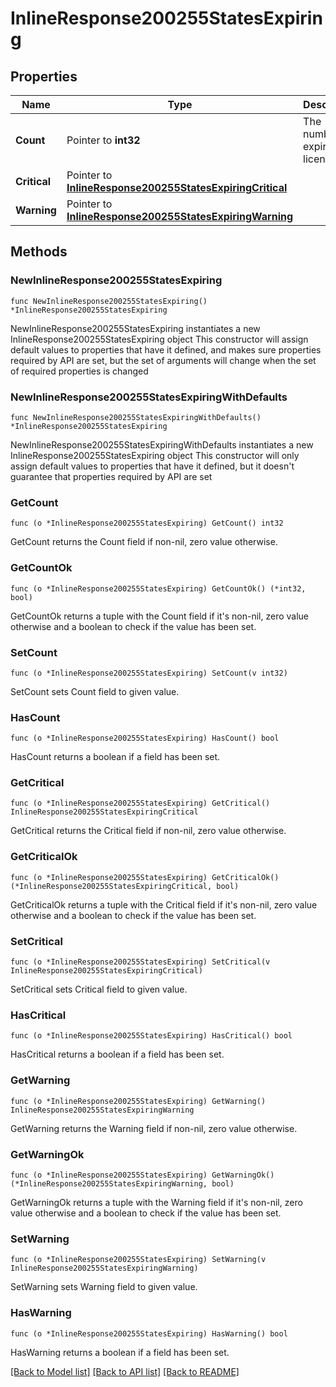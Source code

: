 # InlineResponse200255StatesExpiring

## Properties

Name | Type | Description | Notes
------------ | ------------- | ------------- | -------------
**Count** | Pointer to **int32** | The number of expiring licenses | [optional] 
**Critical** | Pointer to [**InlineResponse200255StatesExpiringCritical**](InlineResponse200255StatesExpiringCritical.md) |  | [optional] 
**Warning** | Pointer to [**InlineResponse200255StatesExpiringWarning**](InlineResponse200255StatesExpiringWarning.md) |  | [optional] 

## Methods

### NewInlineResponse200255StatesExpiring

`func NewInlineResponse200255StatesExpiring() *InlineResponse200255StatesExpiring`

NewInlineResponse200255StatesExpiring instantiates a new InlineResponse200255StatesExpiring object
This constructor will assign default values to properties that have it defined,
and makes sure properties required by API are set, but the set of arguments
will change when the set of required properties is changed

### NewInlineResponse200255StatesExpiringWithDefaults

`func NewInlineResponse200255StatesExpiringWithDefaults() *InlineResponse200255StatesExpiring`

NewInlineResponse200255StatesExpiringWithDefaults instantiates a new InlineResponse200255StatesExpiring object
This constructor will only assign default values to properties that have it defined,
but it doesn't guarantee that properties required by API are set

### GetCount

`func (o *InlineResponse200255StatesExpiring) GetCount() int32`

GetCount returns the Count field if non-nil, zero value otherwise.

### GetCountOk

`func (o *InlineResponse200255StatesExpiring) GetCountOk() (*int32, bool)`

GetCountOk returns a tuple with the Count field if it's non-nil, zero value otherwise
and a boolean to check if the value has been set.

### SetCount

`func (o *InlineResponse200255StatesExpiring) SetCount(v int32)`

SetCount sets Count field to given value.

### HasCount

`func (o *InlineResponse200255StatesExpiring) HasCount() bool`

HasCount returns a boolean if a field has been set.

### GetCritical

`func (o *InlineResponse200255StatesExpiring) GetCritical() InlineResponse200255StatesExpiringCritical`

GetCritical returns the Critical field if non-nil, zero value otherwise.

### GetCriticalOk

`func (o *InlineResponse200255StatesExpiring) GetCriticalOk() (*InlineResponse200255StatesExpiringCritical, bool)`

GetCriticalOk returns a tuple with the Critical field if it's non-nil, zero value otherwise
and a boolean to check if the value has been set.

### SetCritical

`func (o *InlineResponse200255StatesExpiring) SetCritical(v InlineResponse200255StatesExpiringCritical)`

SetCritical sets Critical field to given value.

### HasCritical

`func (o *InlineResponse200255StatesExpiring) HasCritical() bool`

HasCritical returns a boolean if a field has been set.

### GetWarning

`func (o *InlineResponse200255StatesExpiring) GetWarning() InlineResponse200255StatesExpiringWarning`

GetWarning returns the Warning field if non-nil, zero value otherwise.

### GetWarningOk

`func (o *InlineResponse200255StatesExpiring) GetWarningOk() (*InlineResponse200255StatesExpiringWarning, bool)`

GetWarningOk returns a tuple with the Warning field if it's non-nil, zero value otherwise
and a boolean to check if the value has been set.

### SetWarning

`func (o *InlineResponse200255StatesExpiring) SetWarning(v InlineResponse200255StatesExpiringWarning)`

SetWarning sets Warning field to given value.

### HasWarning

`func (o *InlineResponse200255StatesExpiring) HasWarning() bool`

HasWarning returns a boolean if a field has been set.


[[Back to Model list]](../README.md#documentation-for-models) [[Back to API list]](../README.md#documentation-for-api-endpoints) [[Back to README]](../README.md)


